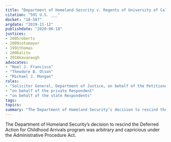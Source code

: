 ```yaml
---
title: "Department of Homeland Security v. Regents of University of California"
citation: "591 U.S. ___"
docket: "18-587"
argdate: "2019-11-12"
publishdate: "2020-06-18"
justices:
- 2005roberts
- 2009sotomayor
- 1991thomas
- 2006alito
- 2018kavanaugh
advocates:
- "Noel J. Francisco"
- "Theodore B. Olson"
- "Michael J. Mongan"
roles:
- "Solicitor General, Department of Justice, on behalf of the Petitioners"
- "on behalf of the private Respondent"
- "on behalf of the state Respondents"
tags:
topics:
summary: "The Department of Homeland Security’s decision to rescind the Deferred Action for Childhood Arrivals program was arbitrary and capricious under the Administrative Procedure Act."
---
```

The Department of Homeland Security’s decision to rescind the Deferred Action for Childhood Arrivals program was arbitrary and capricious under the Administrative Procedure Act.